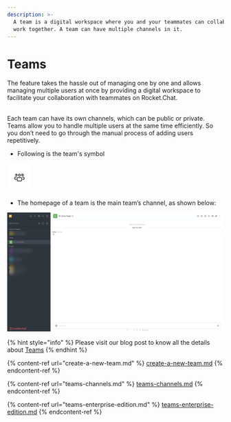 ```yaml
---
description: >-
  A team is a digital workspace where you and your teammates can collaborate and
  work together. A team can have multiple channels in it.
---
```


# Teams

The feature takes the hassle out of managing one by one and allows managing multiple users at once by providing a digital workspace to facilitate your collaboration with teammates on Rocket.Chat.

\
Each team can have its own channels, which can be public or private. Teams allow you to handle multiple users at the same time efficiently. So you don’t need to go through the manual process of adding users repetitively.

* Following is the team's symbol

![](<../../../../.gitbook/assets/image (343).png>)

* The homepage of a team is the main team’s channel, as shown below:

![](<../../../../.gitbook/assets/image (342).png>)

{% hint style="info" %}
Please visit our blog post to know all the details about [Teams](https://rocket.chat/blog/product/teams/)
{% endhint %}

{% content-ref url="create-a-new-team.md" %}
[create-a-new-team.md](create-a-new-team.md)
{% endcontent-ref %}

{% content-ref url="teams-channels.md" %}
[teams-channels.md](teams-channels.md)
{% endcontent-ref %}

{% content-ref url="teams-enterprise-edition.md" %}
[teams-enterprise-edition.md](teams-enterprise-edition.md)
{% endcontent-ref %}
